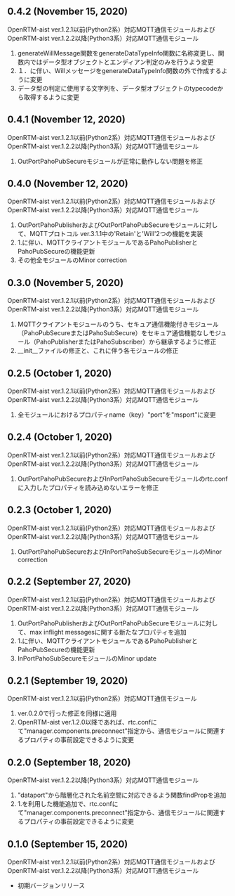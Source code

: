 ## 0.4.2 (November 15, 2020)
OpenRTM-aist ver.1.2.1以前(Python2系）対応MQTT通信モジュールおよびOpenRTM-aist ver.1.2.2以降(Python3系）対応MQTT通信モジュール
1. generateWillMessage関数をgenerateDataTypeInfo関数に名称変更し、関数内ではデータ型オブジェクトとエンディアン判定のみを行うよう変更
1. １．に伴い、WillメッセージをgenerateDataTypeInfo関数の外で作成するように変更
1. データ型の判定に使用する文字列を、データ型オブジェクトのtypecodeから取得するように変更

## 0.4.1 (November 12, 2020)
OpenRTM-aist ver.1.2.1以前(Python2系）対応MQTT通信モジュールおよびOpenRTM-aist ver.1.2.2以降(Python3系）対応MQTT通信モジュール
1. OutPortPahoPubSecureモジュールが正常に動作しない問題を修正

## 0.4.0 (November 12, 2020)
OpenRTM-aist ver.1.2.1以前(Python2系）対応MQTT通信モジュールおよびOpenRTM-aist ver.1.2.2以降(Python3系）対応MQTT通信モジュール
1. OutPortPahoPublisherおよびOutPortPahoPubSecureモジュールに対して、MQTTプロトコル ver.3.1.1中の'Retain'と'Will'2つの機能を実装
1. 1.に伴い、MQTTクライアントモジュールであるPahoPublisherとPahoPubSecureの機能更新
1. その他全モジュールのMinor correction

## 0.3.0 (November 5, 2020)
OpenRTM-aist ver.1.2.1以前(Python2系）対応MQTT通信モジュールおよびOpenRTM-aist ver.1.2.2以降(Python3系）対応MQTT通信モジュール
1. MQTTクライアントモジュールのうち、セキュア通信機能付きモジュール（PahoPubSecureまたはPahoSubSecure）をセキュア通信機能なしモジュール（PahoPublisherまたはPahoSubscriber）から継承するように修正
1. __init__ファイルの修正と、これに伴う各モジュールの修正

## 0.2.5 (October 1, 2020)
OpenRTM-aist ver.1.2.1以前(Python2系）対応MQTT通信モジュールおよびOpenRTM-aist ver.1.2.2以降(Python3系）対応MQTT通信モジュール
1. 全モジュールにおけるプロパティname（key）"port"を"msport"に変更

## 0.2.4 (October 1, 2020)
OpenRTM-aist ver.1.2.1以前(Python2系）対応MQTT通信モジュールおよびOpenRTM-aist ver.1.2.2以降(Python3系）対応MQTT通信モジュール
1. OutPortPahoPubSecureおよびInPortPahoSubSecureモジュールのrtc.confに入力したプロパティを読み込めないエラーを修正

## 0.2.3 (October 1, 2020)
OpenRTM-aist ver.1.2.1以前(Python2系）対応MQTT通信モジュールおよびOpenRTM-aist ver.1.2.2以降(Python3系）対応MQTT通信モジュール
1. OutPortPahoPubSecureおよびInPortPahoSubSecureモジュールのMinor correction

## 0.2.2 (September 27, 2020)
OpenRTM-aist ver.1.2.1以前(Python2系）対応MQTT通信モジュールおよびOpenRTM-aist ver.1.2.2以降(Python3系）対応MQTT通信モジュール
1. OutPortPahoPublisherおよびOutPortPahoPubSecureモジュールに対して、max inflight messagesに関する新たなプロパティを追加
1. 1.に伴い、MQTTクライアントモジュールであるPahoPublisherとPahoPubSecureの機能更新
1. InPortPahoSubSecureモジュールのMinor update

## 0.2.1 (September 19, 2020)
OpenRTM-aist ver.1.2.1以前(Python2系）対応MQTT通信モジュール
1. ver.0.2.0で行った修正を同様に適用
1. OpenRTM-aist ver.1.2.0以降であれば、rtc.confにて"manager.components.preconnect"指定から、通信モジュールに関連するプロパティの事前設定できるように変更

## 0.2.0 (September 18, 2020)
OpenRTM-aist ver.1.2.2以降(Python3系）対応MQTT通信モジュール
1. "dataport"から階層化された名前空間に対応できるよう関数findPropを追加
1. 1.を利用した機能追加で、rtc.confにて"manager.components.preconnect"指定から、通信モジュールに関連するプロパティの事前設定できるように変更

## 0.1.0 (September 15, 2020)
OpenRTM-aist ver.1.2.1以前(Python2系）対応MQTT通信モジュールおよびOpenRTM-aist ver.1.2.2以降(Python3系）対応MQTT通信モジュール
* 初期バージョンリリース
